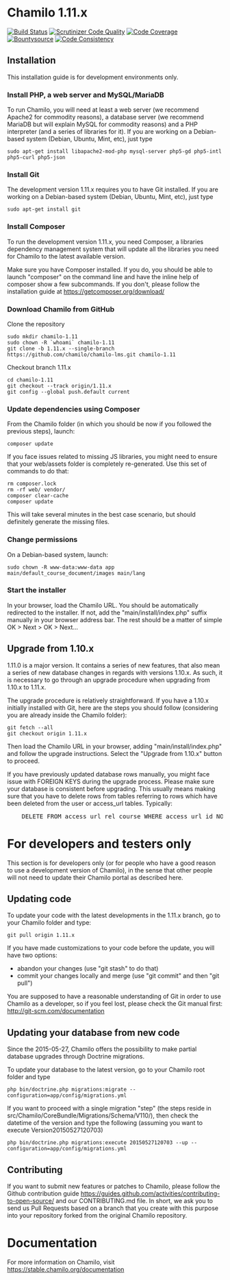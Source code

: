 # Chamilo 1.11.x

[![Build Status](https://travis-ci.org/chamilo/chamilo-lms.svg?branch=1.11.x)](https://travis-ci.org/chamilo/chamilo-lms)
[![Scrutinizer Code Quality](https://scrutinizer-ci.com/g/chamilo/chamilo-lms/badges/quality-score.png?b=1.11.x)](https://scrutinizer-ci.com/g/chamilo/chamilo-lms/?branch=1.11.x)
[![Code Coverage](https://scrutinizer-ci.com/g/chamilo/chamilo-lms/badges/coverage.png?b=1.11.x)](https://scrutinizer-ci.com/g/chamilo/chamilo-lms/?branch=1.11.x)
[![Bountysource](https://www.bountysource.com/badge/team?team_id=12439&style=raised)](https://www.bountysource.com/teams/chamilo?utm_source=chamilo&utm_medium=shield&utm_campaign=raised)
[![Code Consistency](https://squizlabs.github.io/PHP_CodeSniffer/analysis/chamilo/chamilo-lms/grade.svg)](http://squizlabs.github.io/PHP_CodeSniffer/analysis/chamilo/chamilo-lms/)

## Installation

This installation guide is for development environments only.

### Install PHP, a web server and MySQL/MariaDB

To run Chamilo, you will need at least a web server (we recommend Apache2 for commodity reasons), a database server (we recommend MariaDB but will explain MySQL for commodity reasons) and a PHP interpreter (and a series of libraries for it). If you are working on a Debian-based system (Debian, Ubuntu, Mint, etc), just
type
```
sudo apt-get install libapache2-mod-php mysql-server php5-gd php5-intl php5-curl php5-json
```

### Install Git

The development version 1.11.x requires you to have Git installed. If you are working on a Debian-based system (Debian, Ubuntu, Mint, etc), just type
```
sudo apt-get install git
```

### Install Composer

To run the development version 1.11.x, you need Composer, a libraries dependency management system that will update all the libraries you need for Chamilo to the latest available version.

Make sure you have Composer installed. If you do, you should be able to launch "composer" on the command line and have the inline help of composer show a few subcommands. If you don't, please follow the installation guide at https://getcomposer.org/download/

### Download Chamilo from GitHub

Clone the repository

```
sudo mkdir chamilo-1.11
sudo chown -R `whoami` chamilo-1.11
git clone -b 1.11.x --single-branch https://github.com/chamilo/chamilo-lms.git chamilo-1.11
```

Checkout branch 1.11.x

```
cd chamilo-1.11
git checkout --track origin/1.11.x
git config --global push.default current
```

### Update dependencies using Composer

From the Chamilo folder (in which you should be now if you followed the previous steps), launch:

```
composer update
```

If you face issues related to missing JS libraries, you might need to ensure
that your web/assets folder is completely re-generated.
Use this set of commands to do that:
```
rm composer.lock
rm -rf web/ vendor/
composer clear-cache
composer update
```
This will take several minutes in the best case scenario, but should definitely
generate the missing files.

### Change permissions

On a Debian-based system, launch:
```
sudo chown -R www-data:www-data app main/default_course_document/images main/lang  
```

### Start the installer

In your browser, load the Chamilo URL. You should be automatically redirected 
to the installer. If not, add the "main/install/index.php" suffix manually in 
your browser address bar. The rest should be a matter of simple
 OK > Next > OK > Next...

## Upgrade from 1.10.x

1.11.0 is a major version. It contains a series of new features, that
also mean a series of new database changes in regards with versions 1.10.x. As 
such, it is necessary to go through an upgrade procedure when upgrading from 
1.10.x to 1.11.x.

The upgrade procedure is relatively straightforward. If you have a 1.10.x 
initially installed with Git, here are the steps you should follow 
(considering you are already inside the Chamilo folder):
```
git fetch --all
git checkout origin 1.11.x
```

Then load the Chamilo URL in your browser, adding "main/install/index.php" and 
follow the upgrade instructions. Select the "Upgrade from 1.10.x" button to 
proceed.

If you have previously updated database rows manually, you might face issue with
FOREIGN KEYS during the upgrade process. Please make sure your database is
consistent before upgrading. This usually means making sure that you have to delete
rows from tables referring to rows which have been deleted from the user or access_url tables.
Typically:
<pre>
    DELETE FROM access_url_rel_course WHERE access_url_id NOT IN (SELECT id FROM access_url);
</pre>

# For developers and testers only

This section is for developers only (or for people who have a good reason to use
a development version of Chamilo), in the sense that other people will not 
need to update their Chamilo portal as described here.

## Updating code

To update your code with the latest developments in the 1.11.x branch, go to
your Chamilo folder and type:
```
git pull origin 1.11.x
```
If you have made customizations to your code before the update, you will have
two options:
- abandon your changes (use "git stash" to do that)
- commit your changes locally and merge (use "git commit" and then "git pull")

You are supposed to have a reasonable understanding of Git in order to
use Chamilo as a developer, so if you feel lost, please check the Git manual
first: http://git-scm.com/documentation

## Updating your database from new code

Since the 2015-05-27, Chamilo offers the possibility to make partial database
upgrades through Doctrine migrations.

To update your database to the latest version, go to your Chamilo root folder
and type
```
php bin/doctrine.php migrations:migrate --configuration=app/config/migrations.yml
```

If you want to proceed with a single migration "step" (the steps reside in
src/Chamilo/CoreBundle/Migrations/Schema/V110/), then check the datetime of the
version and type the following (assuming you want to execute Version20150527120703)
```
php bin/doctrine.php migrations:execute 20150527120703 --up --configuration=app/config/migrations.yml
```

## Contributing

If you want to submit new features or patches to Chamilo, please follow the
Github contribution guide https://guides.github.com/activities/contributing-to-open-source/
and our CONTRIBUTING.md file.
In short, we ask you to send us Pull Requests based on a branch that you create
with this purpose into your repository forked from the original Chamilo repository.

# Documentation
For more information on Chamilo, visit https://stable.chamilo.org/documentation
